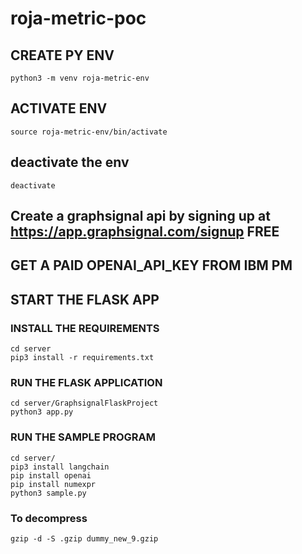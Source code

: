# roja-metric-poc

## CREATE PY ENV

```shell
python3 -m venv roja-metric-env
```

## ACTIVATE ENV

```shell
source roja-metric-env/bin/activate
```

## deactivate the env

```shell
deactivate
```

## Create a graphsignal api by signing up at https://app.graphsignal.com/signup FREE

## GET A PAID OPENAI_API_KEY FROM IBM PM

## START THE FLASK APP

### INSTALL THE REQUIREMENTS

```shell
cd server
pip3 install -r requirements.txt
```

### RUN THE FLASK APPLICATION
```
cd server/GraphsignalFlaskProject
python3 app.py
```

### RUN THE SAMPLE PROGRAM
```
cd server/
pip3 install langchain
pip install openai
pip install numexpr
python3 sample.py
```

### To decompress
```
gzip -d -S .gzip dummy_new_9.gzip
```